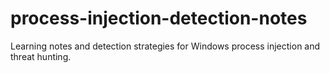 # process-injection-detection-notes
Learning notes and detection strategies for Windows process injection and threat hunting.

